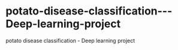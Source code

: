 # potato-disease-classification---Deep-learning-project
potato disease classification - Deep learning project
